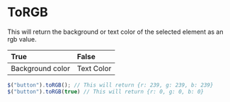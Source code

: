 # ToRGB

This will return the background or text color of the selected element as an rgb value.

| True | False |
| :--- | :--- |
| Background color | Text Color |

```javascript
$("button").toRGB(); // This will return {r: 239, g: 239, b: 239}
$("button").toRGB(true) // This will return {r: 0, g: 0, b: 0}
```

